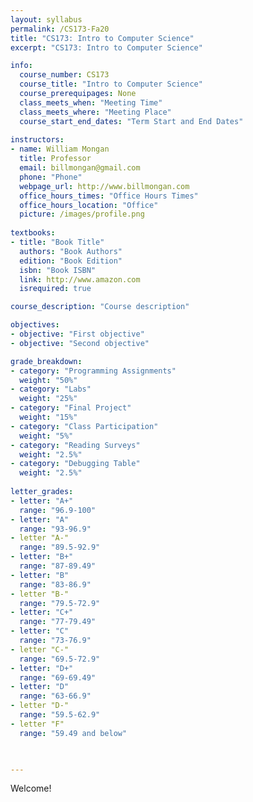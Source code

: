 ```yaml
---
layout: syllabus
permalink: /CS173-Fa20
title: "CS173: Intro to Computer Science"
excerpt: "CS173: Intro to Computer Science"

info:
  course_number: CS173
  course_title: "Intro to Computer Science"
  course_prerequipages: None
  class_meets_when: "Meeting Time"
  class_meets_where: "Meeting Place"
  course_start_end_dates: "Term Start and End Dates"
  
instructors:
- name: William Mongan
  title: Professor
  email: billmongan@gmail.com
  phone: "Phone"
  webpage_url: http://www.billmongan.com
  office_hours_times: "Office Hours Times"
  office_hours_location: "Office"
  picture: /images/profile.png
  
textbooks:
- title: "Book Title"
  authors: "Book Authors"
  edition: "Book Edition"
  isbn: "Book ISBN"
  link: http://www.amazon.com
  isrequired: true

course_description: "Course description"

objectives:
- objective: "First objective"
- objective: "Second objective"

grade_breakdown:
- category: "Programming Assignments"
  weight: "50%"
- category: "Labs"
  weight: "25%"
- category: "Final Project"
  weight: "15%"
- category: "Class Participation"
  weight: "5%"
- category: "Reading Surveys"
  weight: "2.5%"
- category: "Debugging Table"
  weight: "2.5%"
  
letter_grades:
- letter: "A+"
  range: "96.9-100"
- letter: "A"
  range: "93-96.9"
- letter "A-"
  range: "89.5-92.9"
- letter: "B+"
  range: "87-89.49"
- letter: "B"
  range: "83-86.9"
- letter "B-"
  range: "79.5-72.9"
- letter: "C+"
  range: "77-79.49"
- letter: "C"
  range: "73-76.9"
- letter "C-"
  range: "69.5-72.9"
- letter: "D+"
  range: "69-69.49"
- letter: "D"
  range: "63-66.9"
- letter "D-"
  range: "59.5-62.9"
- letter "F"
  range: "59.49 and below"


    
---
```


Welcome!